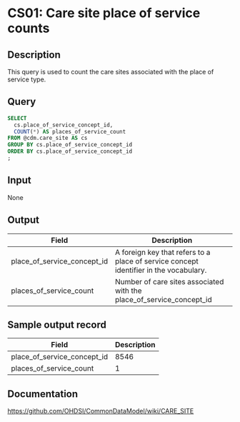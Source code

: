 <!---
Group:care site
Name:CS01 Care site place of service counts
Author:Patrick Ryan
CDM Version: 5.3
-->

# CS01: Care site place of service counts

## Description
This query is used to count the care sites associated with the place of service type.

## Query
```sql
SELECT
  cs.place_of_service_concept_id,
  COUNT(*) AS places_of_service_count
FROM @cdm.care_site AS cs
GROUP BY cs.place_of_service_concept_id
ORDER BY cs.place_of_service_concept_id
;
```

## Input

None

## Output

| Field |  Description |
| ---------- | ---------------------------------------------- |
| place_of_service_concept_id | A foreign key that refers to a place of service concept identifier in the vocabulary. |
| places_of_service_count | Number of care sites associated with the place_of_service_concept_id  |

## Sample output record

| Field |  Description |
| --- | --- |
| place_of_service_concept_id |  8546 |
| places_of_service_count |  1 |

## Documentation
https://github.com/OHDSI/CommonDataModel/wiki/CARE_SITE
